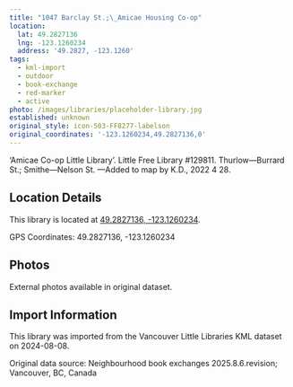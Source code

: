 ```yaml
---
title: "1047 Barclay St.;\_Amicae Housing Co-op"
location:
  lat: 49.2827136
  lng: -123.1260234
  address: '49.2827, -123.1260'
tags:
  - kml-import
  - outdoor
  - book-exchange
  - red-marker
  - active
photo: /images/libraries/placeholder-library.jpg
established: unknown
original_style: icon-503-FF8277-labelson
original_coordinates: '-123.1260234,49.2827136,0'
---
```

‘Amicae Co-op Little Library’. 
Little Free Library #129811.
Thurlow—Burrard St.; Smithe—Nelson St.
—Added to map by K.D., 2022 4 28. 

## Location Details

This library is located at [49.2827136, -123.1260234](https://www.google.com/maps?q=49.2827136,-123.1260234).

GPS Coordinates: 49.2827136, -123.1260234

## Photos

External photos available in original dataset.

## Import Information

This library was imported from the Vancouver Little Libraries KML dataset on 2024-08-08.

Original data source: Neighbourhood book exchanges 2025.8.6.revision; Vancouver, BC, Canada
